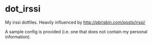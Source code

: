 dot_irssi
=========

My irssi dotfiles. Heavily influenced by http://pbrisbin.com/posts/irssi/

A sample config is provided (i.e. one that does not contain my personal information).

